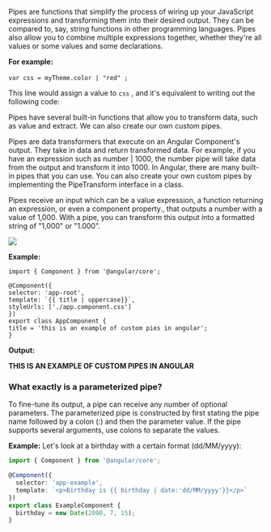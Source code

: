 Pipes are functions that simplify the process of wiring up your JavaScript expressions and transforming them into their desired output. They can be compared to, say, string functions in other programming languages. Pipes also allow you to combine multiple expressions together, whether they're all values or some values and some declarations.

**For example:** 

`var css = myTheme.color | "red" ;` 

This line would assign a value to `css` , and it's equivalent to writing out the following code:

Pipes have several built-in functions that allow you to transform data, such as value and extract. We can also create our own custom pipes.

Pipes are data transformers that execute on an Angular Component's output. They take in data and return transformed data. For example, if you have an expression such as number | 1000, the number pipe will take data from the output and transform it into 1000. In Angular, there are many built-in pipes that you can use. You can also create your own custom pipes by implementing the PipeTransform interface in a class.

Pipes receive an input which can be a value expression, a function returning an expression, or even a component property., that outputs a number with a value of 1,000. With a pipe, you can transform this output into a formatted string of "1,000" or "1.000".

![](https://d3n0h9tb65y8q.cloudfront.net/public_assets/assets/000/003/671/original/pipes_in_Angular.png?1660284978)

**Example:** 

```plaintext
import { Component } from '@angular/core';

@Component({
selector: 'app-root',
template: `{{ title | uppercase}}`,
styleUrls: ['./app.component.css']
})
export class AppComponent {
title = 'this is an example of custom pies in angular';
}
```

**Output:** 

**THIS IS AN EXAMPLE OF CUSTOM PIPES IN ANGULAR**

### What exactly is a parameterized pipe?

To fine-tune its output, a pipe can receive any number of optional parameters. The parameterized pipe is constructed by first stating the pipe name followed by a colon (:) and then the parameter value. If the pipe supports several arguments, use colons to separate the values.

**Example:** Let's look at a birthday with a certain format (dd/MM/yyyy):

```typescript
import { Component } from '@angular/core';

@Component({
  selector: 'app-example',
  template: `<p>Birthday is {{ birthday | date:'dd/MM/yyyy'}}</p>`
})
export class ExampleComponent {
  birthday = new Date(2000, 7, 15);
}
```
